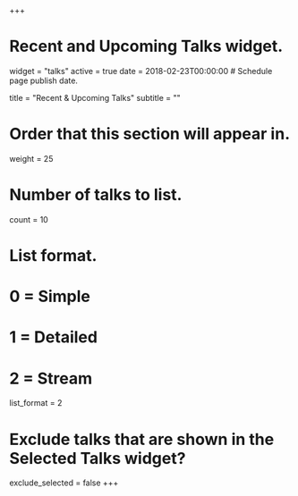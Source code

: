+++
# Recent and Upcoming Talks widget.
widget = "talks"
active = true
date = 2018-02-23T00:00:00  # Schedule page publish date.

title = "Recent & Upcoming Talks"
subtitle = ""

# Order that this section will appear in.
weight = 25

# Number of talks to list.
count = 10

# List format.
#   0 = Simple
#   1 = Detailed
#   2 = Stream
list_format = 2

# Exclude talks that are shown in the Selected Talks widget?
exclude_selected = false
+++


